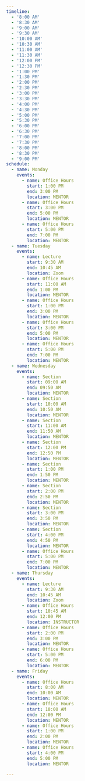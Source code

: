 ```yaml
---
timeline:
  - '8:00 AM'
  - '8:30 AM'
  - '9:00 AM'
  - '9:30 AM'
  - '10:00 AM'
  - '10:30 AM'
  - '11:00 AM'
  - '11:30 AM'
  - '12:00 PM'
  - '12:30 PM'
  - '1:00 PM'
  - '1:30 PM'
  - '2:00 PM'
  - '2:30 PM'
  - '3:00 PM'
  - '3:30 PM'
  - '4:00 PM'
  - '4:30 PM'
  - '5:00 PM'
  - '5:30 PM'
  - '6:00 PM'
  - '6:30 PM'
  - '7:00 PM'
  - '7:30 PM'
  - '8:00 PM'
  - '8:30 PM'
  - '9:00 PM'
schedule:
  - name: Monday
    events:
      - name: Office Hours
        start: 1:00 PM
        end: 3:00 PM
        location: MENTOR
      - name: Office Hours
        start: 3:00 PM
        end: 5:00 PM
        location: MENTOR
      - name: Office Hours
        start: 5:00 PM
        end: 7:00 PM
        location: MENTOR
  - name: Tuesday
    events:
      - name: Lecture
        start: 9:30 AM
        end: 10:45 AM
        location: Zoom
      - name: Office Hours
        start: 11:00 AM
        end: 1:00 PM
        location: MENTOR
      - name: Office Hours
        start: 1:00 PM
        end: 3:00 PM
        location: MENTOR
      - name: Office Hours
        start: 3:00 PM
        end: 5:00 PM
        location: MENTOR
      - name: Office Hours
        start: 5:00 PM
        end: 7:00 PM
        location: MENTOR
  - name: Wednesday
    events:
      - name: Section
        start: 09:00 AM
        end: 09:50 AM
        location: MENTOR
      - name: Section
        start: 10:00 AM
        end: 10:50 AM
        location: MENTOR
      - name: Section
        start: 11:00 AM
        end: 11:50 AM
        location: MENTOR
      - name: Section
        start: 12:00 PM
        end: 12:50 PM
        location: MENTOR
      - name: Section
        start: 1:00 PM
        end: 1:50 PM
        location: MENTOR
      - name: Section
        start: 2:00 PM
        end: 2:50 PM
        location: MENTOR
      - name: Section
        start: 3:00 PM
        end: 3:50 PM
        location: MENTOR
      - name: Section
        start: 4:00 PM
        end: 4:50 PM
        location: MENTOR
      - name: Office Hours
        start: 5:00 PM
        end: 7:00 PM
        location: MENTOR
  - name: Thursday
    events:
      - name: Lecture
        start: 9:30 AM
        end: 10:45 AM
        location: Zoom
      - name: Office Hours
        start: 10:45 AM
        end: 12:00 PM
        location: INSTRUCTOR
      - name: Office Hours
        start: 2:00 PM
        end: 3:00 PM
        location: MENTOR
      - name: Office Hours
        start: 5:00 PM
        end: 6:00 PM
        location: MENTOR     
  - name: Friday
    events:
      - name: Office Hours
        start: 8:00 AM
        end: 10:00 AM
        location: MENTOR
      - name: Office Hours
        start: 10:00 AM
        end: 12:00 PM
        location: MENTOR
      - name: Office Hours
        start: 1:00 PM
        end: 2:00 PM
        location: MENTOR
      - name: Office Hours
        start: 4:00 PM
        end: 5:00 PM
        location: MENTOR
  
---
```


